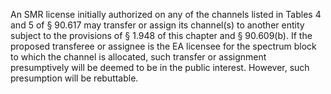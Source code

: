 An SMR license initially authorized on any of the channels listed in Tables 4 and 5 of § 90.617 may transfer or assign its channel(s) to another entity subject to the provisions of § 1.948 of this chapter and § 90.609(b). If the proposed transferee or assignee is the EA licensee for the spectrum block to which the channel is allocated, such transfer or assignment presumptively will be deemed to be in the public interest. However, such presumption will be rebuttable.

